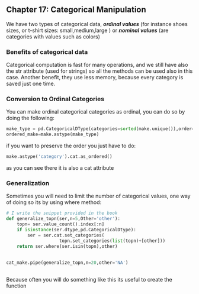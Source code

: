 ## Chapter 17: Categorical Manipulation

We have two types of categorical data, ***ordinal values*** (for instance shoes sizes, or t-shirt sizes: small,medium,large ) or ***nominal values*** (are categories with values such as colors) 

### Benefits of categorical data

Categorical computation is fast for many operations, and we still have also the str attribute (used for strings) so all the methods can be used also in this case. Another benefit, they use less memory, because every category is saved just one time.

### Conversion to Ordinal Categories

You can make ordinal categorical categories as ordinal, you can do so by doing the following:

```python
make_type = pd.CategoricalDType(categories=sorted(make.unique()),order=True)
ordered_make=make.astype(make_type)
```

if you want to preserve the order you just have to do:

```python
make.astype('category').cat.as_ordered()
```

as you can see there it is also a cat attribute

### Generalization

Sometimes you will need to limit the number of categorical values, one way of doing so its by using where method:

```python
# I write the snippet provided in the book
def generalize_topn(ser,n=5,Other='other'):
	topn= ser.value_count().index[:n]
	if isinstance(ser.dtype,pd.CategoricalDtype):
		ser = ser.cat.set_categories(
					topn.set_categories(list(topn)+[other]))
	return ser.where(ser.isin(topn),other)
	
	
cat_make.pipe(generalize_topn,n=20,other='NA')
	
```

Because often you will do something like this its useful to create the function